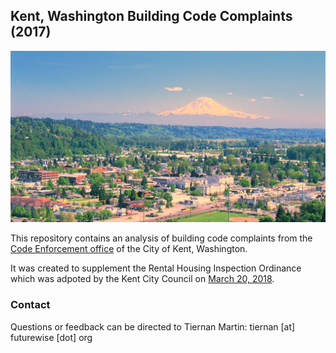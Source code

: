 ## Kent, Washington Building Code Complaints (2017)

![Kent, Washington (US)](kent-lwk-colors.jpg)

This repository contains an analysis of building code complaints from the [Code Enforcement office](https://www.kentwa.gov/residents/public-safety/code-enforcement) of the City of Kent, Washington.

It was created to supplement the Rental Housing Inspection Ordinance which was adpoted by the Kent City Council on [March 20, 2018](http://kentwa.iqm2.com/citizens/FileOpen.aspx?Type=14&ID=3110&Inline=True).

### Contact

Questions or feedback can be directed to Tiernan Martin: tiernan [at] futurewise [dot] org